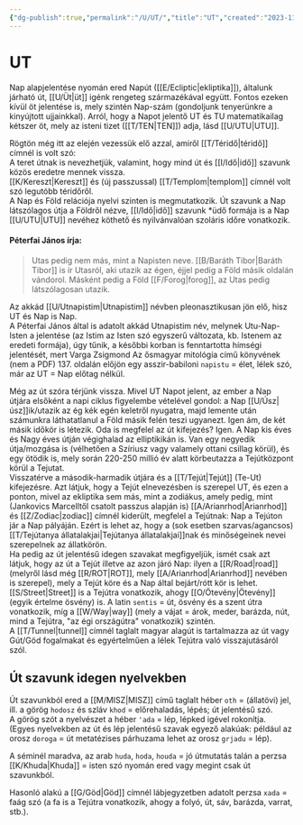 ```yaml
---
{"dg-publish":true,"permalink":"/U/UT/","title":"UT","created":"2023-11-17T06:32","updated":"2024-10-26T00:45"}
---
```



# UT

Nap alapjelentése nyomán ered Napút ([[E/Ecliptic\|ekliptika]]), általunk járható út, [[U/Üt\|üt]] igénk rengeteg származékával együtt. Fontos ezeken kívül öt jelentése is, mely szintén Nap-szám (gondoljunk tenyerünkre a kinyújtott ujjainkkal). Arról, hogy a Napot jelentő UT és TU matematikailag kétszer öt, mely az isteni tizet ([[T/TEN\|TEN]]) adja, lásd [[U/UTU\|UTU]].  

Rögtön még itt az elején vezessük elő azzal, amiről [[T/Téridő\|téridő]] címnél is volt szó:  
A teret útnak is nevezhetjük, valamint, hogy mind út és [[I/Idő\|idő]] szavunk közös eredetre mennek vissza.  
[[K/Kereszt\|Kereszt]] és (új passzussal) [[T/Templom\|templom]] címnél volt szó legutóbb téridőről.  
A Nap és Föld relációja nyelvi szinten is megmutatkozik. Út szavunk a Nap látszólagos útja a Földről nézve, [[I/Idő\|idő]] szavunk \*üdő formája is a Nap [[U/UTU\|UTU]] nevéhez köthető és nyilvánvalóan szoláris időre vonatkozik.

#### Péterfai János írja:

> Utas pedig nem más, mint a Napisten neve. [[B/Baráth Tibor\|Baráth Tibor]] is ír Utasról, aki utazik az égen, éjjel pedig a Föld másik oldalán vándorol. Másként pedig a Föld [[F/Forog\|forog]], az Utas pedig látszólagosan utazik.  

Az akkád [[U/Utnapistim\|Utnapistim]] névben pleonasztikusan jön elő, hisz UT és Nap is Nap.  
A Péterfai János által is adatolt akkád Utnapistim név, melynek Utu-Nap-Isten a jelentése (az Istim az Isten szó egyszerű változata, kb. Istenem az eredeti formája), úgy tűnik, a későbbi korban is fenntartotta hímségi jelentését, mert Varga Zsigmond Az ősmagyar mitológia című könyvének (nem a PDF) 137. oldalán előjön egy asszir-babiloni `napistu` = élet, lélek szó, már az UT = Nap előtag nélkül.  

Még az út szóra térjünk vissza. Mivel UT Napot jelent, az ember a Nap útjára elsőként a napi ciklus figyelembe vételével gondol: a Nap [[U/Úsz\|úsz]]ik/utazik az ég kék egén keletről nyugatra, majd lemente után számunkra láthatatlanul a Föld másik felén teszi ugyanezt. Igen ám, de két másik időkör is létezik. Oda is megfelel az út kifejezés? Igen. A Nap kis éves és Nagy éves útján végighalad az elliptikikán is. Van egy negyedik útja/mozgása is (vélhetően a Szíriusz vagy valamely ottani csillag körül), és egy ötödik is, mely során 220-250 millió év alatt körbeutazza a Tejútközpont körül a Tejutat.  
Visszatérve a második-harmadik útjára és a [[T/Tejút\|Tejút]] (Te-Ut) kifejezésre. Azt látjuk, hogy a Tejút elnevezésben is szerepel UT, és ezen a ponton, mivel az ekliptika sem más, mint a zodiákus, amely pedig, mint (Jankovics Marcelltől csatolt passzus alapján is) [[A/Arianrhod\|Arianrhod]] és [[Z/Zodiac\|zodiac]] címnél kiderült, megfelel a Tejútnak: Nap a Tejúton jár a Nap pályáján. Ezért is lehet az, hogy a (sok esetben szarvas/agancsos) [[T/Tejútanya állatalakjai\|Tejútanya állatalakjai]]nak és minőségeinek nevei szerepelnek az állatkörön.  
Ha pedig az út jelentésű idegen szavakat megfigyeljük, ismét csak azt látjuk, hogy az út a Tejút illetve az azon járó Nap: ilyen a [[R/Road\|road]] (melyről lásd még [[R/ROT\|ROT]], mely [[A/Arianrhod\|Arianrhod]] nevében is szerepel), mely a Tejút köre és a Nap által bejárt/rótt kör is lehet. [[S/Street\|Street]] is a Tejútra vonatkozik, ahogy [[O/Ötevény\|Ötevény]] (egyik értelme ösvény) is. A latin `sentis` = út, ösvény és a szent útra vonatkozik, míg a [[W/Way\|way]] (mely a vájat = árok, meder, barázda, nút, mind a Tejútra, "az égi országútra" vonatkozik) szintén.  
A [[T/Tunnel\|tunnel]] címnél taglalt magyar alagút is tartalmazza az út vagy Gút/Göd fogalmakat és egyértelműen a lélek Tejútra való visszajutásáról szól.  

## Út szavunk idegen nyelvekben

Út szavunkból ered a [[M/MISZ\|MISZ]] című taglalt héber `oth` = (állatövi) jel, ill. a görög `hodosz` és szláv `khod` = előrehaladás, lépés; út jelentésű szó.  
A görög szót a nyelvészet a héber `'ada` = lép, lépked igével rokonítja. (Egyes nyelvekben az út és lép jelentésű szavak egyező alakúak: például az orosz `doroga` = út metatézises párhuzama lehet az orosz `grjadu` = lép).  

A séminél maradva, az arab `huda`, `hoda`, `houda` = jó útmutatás talán a perzsa [[K/Khuda\|Khuda]] = isten szó nyomán ered vagy megint csak út szavunkból.  

Hasonló alakú a [[G/Göd\|Göd]] címnél lábjegyzetben adatolt perzsa `xada` = faág szó (a fa is a Tejútra vonatkozik, ahogy a folyó, út, sáv, barázda, varrat, stb.).  

